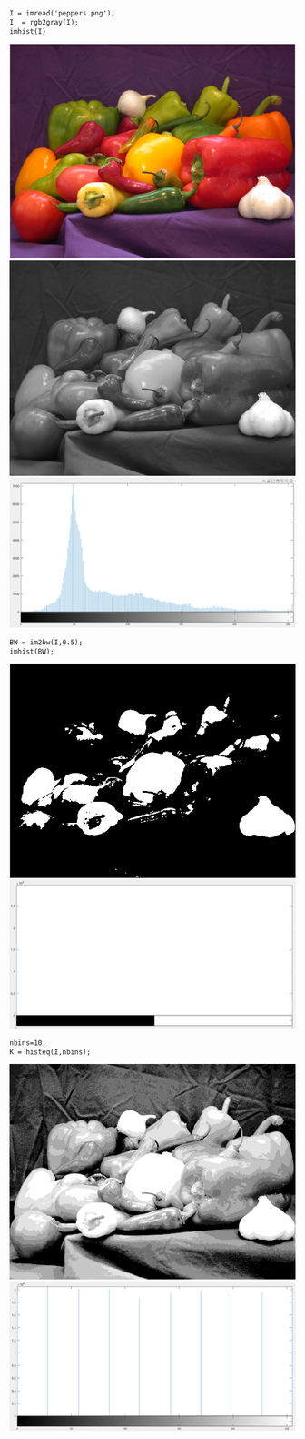 ```
I = imread('peppers.png');
I  = rgb2gray(I);
imhist(I)
```
![](2022-09-27-08-25-57.png)
![](2022-09-27-08-27-02.png)
![](2022-09-27-08-29-26.png)

```
BW = im2bw(I,0.5);
imhist(BW);
```
![](2022-09-27-08-28-36.png)
![](2022-09-27-08-30-54.png)

```
nbins=10;
K = histeq(I,nbins);
```

![](2022-09-27-08-33-45.png)
![](2022-09-27-08-34-35.png)



